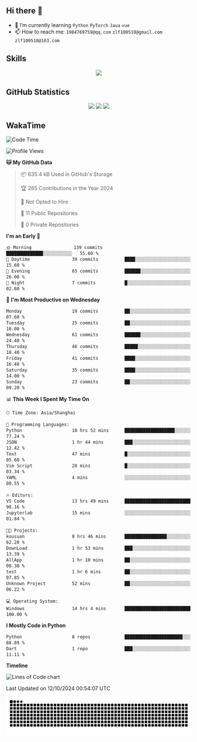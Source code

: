 ## Hi there 👋

- 🌱 I’m currently learning `Python` `PyTorch` `Java` `vue`
- 📫 How to reach me: `1984769759@qq.com` `zlf100518@gmail.com` `zlf100518@163.com`

## Skills
<div align="center"> <img src="https://skillicons.dev/icons?i=python,linux,git,github,html,css,js" /> </div>

## GitHub Statistics

<div align="center">
  <img src="https://github-readme-stats.vercel.app/api?username=mrcchenfeng&show_icons=true&theme=tokyonight" />
  <img src="https://github-readme-stats.vercel.app/api/top-langs/?username=mrcchenfeng&show_icons=true&theme=tokyonight" />
  <img src="https://github-readme-activity-graph.vercel.app/graph?username=mrcchenfeng&theme=xcode" />
</div>

## WakaTime

<!--START_SECTION:waka-->
![Code Time](http://img.shields.io/badge/Code%20Time-155%20hrs%206%20mins-blue)

![Profile Views](http://img.shields.io/badge/Profile%20Views-0-blue)

**🐱 My GitHub Data** 

> 📦 635.4 kB Used in GitHub's Storage 
 > 
> 🏆 265 Contributions in the Year 2024
 > 
> 🚫 Not Opted to Hire
 > 
> 📜 11 Public Repositories 
 > 
> 🔑 0 Private Repositories 
 > 
**I'm an Early 🐤** 

```text
🌞 Morning                139 commits         ██████████████░░░░░░░░░░░   55.60 % 
🌆 Daytime                39 commits          ████░░░░░░░░░░░░░░░░░░░░░   15.60 % 
🌃 Evening                65 commits          ██████░░░░░░░░░░░░░░░░░░░   26.00 % 
🌙 Night                  7 commits           █░░░░░░░░░░░░░░░░░░░░░░░░   02.80 % 
```
📅 **I'm Most Productive on Wednesday** 

```text
Monday                   19 commits          ██░░░░░░░░░░░░░░░░░░░░░░░   07.60 % 
Tuesday                  25 commits          ██░░░░░░░░░░░░░░░░░░░░░░░   10.00 % 
Wednesday                61 commits          ██████░░░░░░░░░░░░░░░░░░░   24.40 % 
Thursday                 46 commits          █████░░░░░░░░░░░░░░░░░░░░   18.40 % 
Friday                   41 commits          ████░░░░░░░░░░░░░░░░░░░░░   16.40 % 
Saturday                 35 commits          ████░░░░░░░░░░░░░░░░░░░░░   14.00 % 
Sunday                   23 commits          ██░░░░░░░░░░░░░░░░░░░░░░░   09.20 % 
```


📊 **This Week I Spent My Time On** 

```text
🕑︎ Time Zone: Asia/Shanghai

💬 Programming Languages: 
Python                   10 hrs 52 mins      ███████████████████░░░░░░   77.24 % 
JSON                     1 hr 44 mins        ███░░░░░░░░░░░░░░░░░░░░░░   12.42 % 
Text                     47 mins             █░░░░░░░░░░░░░░░░░░░░░░░░   05.60 % 
Vim Script               28 mins             █░░░░░░░░░░░░░░░░░░░░░░░░   03.34 % 
YAML                     4 mins              ░░░░░░░░░░░░░░░░░░░░░░░░░   00.55 % 

🔥 Editors: 
VS Code                  13 hrs 49 mins      █████████████████████████   98.16 % 
Jupyterlab               15 mins             ░░░░░░░░░░░░░░░░░░░░░░░░░   01.84 % 

🐱‍💻 Projects: 
kousuan                  8 hrs 46 mins       ████████████████░░░░░░░░░   62.28 % 
DownLoad                 1 hr 53 mins        ███░░░░░░░░░░░░░░░░░░░░░░   13.39 % 
AllApp                   1 hr 10 mins        ██░░░░░░░░░░░░░░░░░░░░░░░   08.30 % 
test                     1 hr 6 mins         ██░░░░░░░░░░░░░░░░░░░░░░░   07.85 % 
Unknown Project          52 mins             ██░░░░░░░░░░░░░░░░░░░░░░░   06.22 % 

💻 Operating System: 
Windows                  14 hrs 4 mins       █████████████████████████   100.00 % 
```

**I Mostly Code in Python** 

```text
Python                   8 repos             ██████████████████████░░░   88.89 % 
Dart                     1 repo              ███░░░░░░░░░░░░░░░░░░░░░░   11.11 % 
```



**Timeline**

![Lines of Code chart](https://raw.githubusercontent.com/mrcchenfeng/mrcchenfeng/main/assets/bar_graph.png)


 Last Updated on 12/10/2024 00:54:07 UTC
<!--END_SECTION:waka-->

<div align="center"><img src="./assets/github-snake-dark.svg" /></div>
